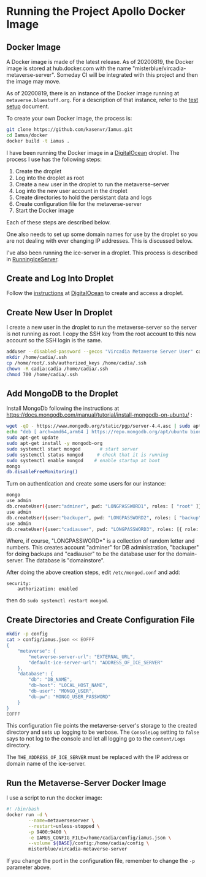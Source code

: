 # Running the Project Apollo Docker Image

## Docker Image

A Docker image is made of the latest release.
As of 20200819, the Docker image is stored at
hub.docker.com with the name "misterblue/vircadia-metaverse-server".
Someday CI will be integrated with this project and then the image may move.

As of 20200819, there is an instance of the Docker image running
at `metaverse.bluestuff.org`. For a description of that instance,
refer to the [test setup] document.

To create your own Docker image, the process is:

```sh
git clone https://github.com/kasenvr/Iamus.git
cd Iamus/docker
docker build -t iamus .
```

I have been running the Docker image in a [DigitalOcean] droplet.
The process I use has the following steps:

1. Create the droplet
1. Log into the droplet as root
1. Create a new user in the droplet to run the metaverse-server
1. Log into the new user account in the droplet
1. Create directories to hold the persistant data and logs
1. Create configuration file for the metaverse-server
1. Start the Docker image

Each of these steps are described below.

One also needs to set up some domain names for use by the droplet so
you are not dealing with ever changing IP addresses.
This is discussed below.

I've also been running the ice-server in a droplet.
This process is described in [RunningIceServer].

## Create and Log Into Droplet

Follow the [instructions] at [DigitalOcean] to create and access a droplet.

## Create New User In Droplet

I create a new user in the droplet to run the metaverse-server so
the server is not running as root.
I copy the SSH key from the root
account to this new account so the SSH login is the same.

```sh
adduser --disabled-password --gecos "Vircadia Metaverse Server User" cadia
mkdir /home/cadia/.ssh
cp /home/root/.ssh/authorized_keys /home/cadia/.ssh
chown -R cadia:cadia /home/cadia/.ssh
chmod 700 /home/cadia/.ssh
```

## Add MongoDB to the Droplet

Install MongoDb following the instructions at https://docs.mongodb.com/manual/tutorial/install-mongodb-on-ubuntu/ :

```sh
wget -qO - https://www.mongodb.org/static/pgp/server-4.4.asc | sudo apt-key add -
echo "deb [ arch=amd64,arm64 ] https://repo.mongodb.org/apt/ubuntu bionic/mongodb-org/4.4 multiverse" | sudo tee /etc/apt/sources.list.d/mongodb-org-4.4.list
sudo apt-get update
sudo apt-get install -y mongodb-org
sudo systemctl start mongod       # start server
sudo systemctl status mongod     # check that it is running
sudo systemctl enable mongod    # enable startup at boot
mongo
db.disableFreeMonitoring()
```

Turn on authentication and create some users for our instance:

```sh
mongo
use admin
db.createUser({user:"adminer", pwd: "LONGPASSWORD1", roles: [ "root" ]})
use admin
db.createUser({user:"backuper", pwd: "LONGPASSWORD2", roles: [ "backup" ]})
use admin
db.createUser({user:"cadiauser", pwd: "LONGPASSWORD3", roles: [{ role: "readWrite", db: "domainstore" }]})
```

Where, if course, "LONGPASSWORD*" is a collection of random letter and numbers.
This creates account "adminer" for DB administration, "backuper" for doing backups
and "cadiauser" to be the database user for the domain-server.
The database is "domainstore".

After doing the above creation steps, edit `/etc/mongod.conf` and add:

```
security:
    authorization: enabled
```

then do `sudo systemctl restart mongod`.

## Create Directories and Create Configuration File

```sh
mkdir -p config
cat > config/iamus.json << EOFFF
{
    "metaverse": {
        "metaverse-server-url": "EXTERNAL_URL",
        "default-ice-server-url": "ADDRESS_OF_ICE_SERVER"
    },
    "database": {
        "db": "DB_NAME",
        "db-host": "LOCAL_HOST_NAME",
        "db-user": "MONGO_USER",
        "db-pw": "MONGO_USER_PASSWORD"
    }
}
EOFFF
```

This configuration file points the metaverse-server's storage to
the created directory and sets up logging to be verbose.
The `ConsoleLog` setting to `false` says to not log to the console
and let all logging go to the `content/Logs` directory.

The `THE_ADDRESS_OF_ICE_SERVER` must be replaced with the IP address
or domain name of the ice-server.

## Run the Metaverse-Server Docker Image

I use a script to run the docker image:

```sh
#! /bin/bash
docker run -d \
        --name=metaverseserver \
        --restart=unless-stopped \
        -p 9400:9400 \
        -e IAMUS_CONFIG_FILE=/home/cadia/config/iamus.json \
        --volume ${BASE}/config:/home/cadia/config \
        misterblue/vircadia-metaverse-server
```

If you change the port in the configuration file, remember to change the `-p`
parameter above.


[DigitalOcean]: https://DigitalOcean.com/
[instructions]: https://www.digitalocean.com/docs/droplets/how-to/create/
[RunningIceServer]: ./RunningIceServer.md
[test setup]: ./TestSetup.md
